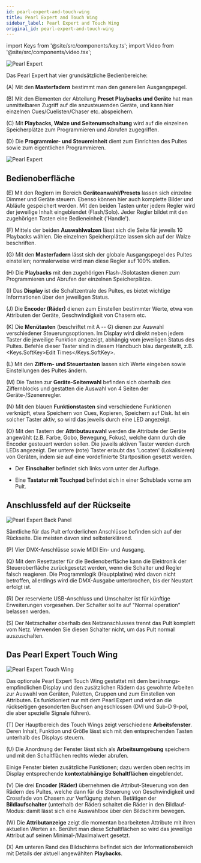 ```yaml
---
id: pearl-expert-and-touch-wing
title: Pearl Expert and Touch Wing
sidebar_label: Pearl Expert and Touch Wing
original_id: pearl-expert-and-touch-wing
---
```


import Keys from '@site/src/components/key.ts';
import Video from '@site/src/components/video.tsx';

![Pearl Expert](/docs/images/Pearl-Expert.png)

Das Pearl Expert hat vier grundsätzliche Bedienbereiche:

\(A\) Mit den <strong>Masterfadern</strong> bestimmt man den generellen Ausgangspegel.

\(B\) Mit den Elementen der Abteilung <strong>Preset Playbacks und Geräte</strong> hat man
unmittelbaren Zugriff auf die anzusteuernden Geräte, und kann hier
einzelnen Cues/Cuelisten/Chaser etc. abspeichern.

\(C\) Mit <strong>Playbacks, Walze und Seitenumschaltung</strong> wird auf die einzelnen
Speicherplätze zum Programmieren und Abrufen zugegriffen.

\(D\) Die <strong>Programmier- und Steuereinheit</strong> dient zum Einrichten des Pultes
sowie zum eigentlichen Programmieren.

![Pearl Expert](/docs/images/Pearl-Expert-2.png)

## Bedienoberfläche

\(E\) Mit den Reglern im Bereich <strong>Geräteanwahl/Presets</strong> lassen sich einzelne
Dimmer und Geräte steuern. Ebenso können hier auch komplette Bilder und
Abläufe gespeichert werden. Mit den beiden Tasten unter jedem Regler
wird der jeweilige Inhalt eingeblendet (Flash/Solo). Jeder Regler bildet
mit den zugehörigen Tasten eine Bedieneinheit (\'Handle\').

\(F\) Mittels der beiden <strong>Auswahlwalzen</strong> lässt sich die Seite für jeweils 10
Playbacks wählen. Die einzelnen Speicherplätze lassen sich auf der Walze
beschriften.

\(G\) Mit den <strong>Masterfadern</strong> lässt sich der globale Ausgangspegel des Pultes
einstellen; normalerweise wird man diese Regler auf 100% stellen.

\(H\) Die <strong>Playbacks</strong> mit den zugehörigen Flash-/Solotasten dienen zum
Programmieren und Abrufen der einzelnen Speicherplätze.

\(I\) Das <strong>Display</strong> ist die Schaltzentrale des Pultes, es bietet wichtige
Informationen über den jeweiligen Status.

\(J\) Die <strong>Encoder (Räder)</strong> dienen zum Einstellen bestimmter Werte, etwa von
Attributen der Geräte, Geschwindigkeit von Chasern etc.

\(K\) Die <strong>Menütasten</strong> (beschriftet mit A -- G) dienen zur Auswahl
verschiedener Steuerungsoptionen. Im Display wird direkt neben jedem
Taster die jeweilige Funktion angezeigt, abhängig vom jeweiligen Status
des Pultes. Befehle dieser Taster sind in diesem Handbuch blau dargestellt, 
z.B. <Keys.SoftKey>Edit Times</Keys.SoftKey>.

\(L\) Mit den <strong>Ziffern- und Steuertasten</strong> lassen sich Werte eingeben sowie
Einstellungen des Pultes ändern.

\(M\) Die Tasten zur <strong>Geräte-Seitenwahl</strong> befinden sich oberhalb des
Ziffernblocks und gestatten die Auswahl von 4 Seiten der
Geräte-/Szenenregler.

\(N\) Mit den blauen <strong>Funktionstasten</strong> sind verschiedene Funktionen
verknüpft, etwa Speichern von Cues, Kopieren, Speichern auf Disk. Ist
ein solcher Taster aktiv, so wird das jeweils durch eine LED angezeigt.

\(O\) Mit den Tastern der <strong>Attributauswahl</strong> werden die Attribute der Geräte
angewählt (z.B. Farbe, Gobo, Bewegung, Fokus), welche dann durch die
Encoder gesteuert werden sollen. Die jeweils aktiven Taster werden durch
LEDs angezeigt. Der untere (rote) Taster erlaubt das 'Locaten'
(Lokalisieren) von Geräten, indem sie auf eine vordefinierte
Startposition gesetzt werden.

- Der <strong>Einschalter</strong> befindet sich links vorn unter der Auflage.

- Eine <strong>Tastatur mit Touchpad</strong> befindet sich in einer Schublade vorne am
Pult.

## Anschlussfeld auf der Rückseite

![Pearl Expert Back Panel](/docs/images/Pearl-Expert-Back-Panel.png)

Sämtliche für das Pult erforderlichen Anschlüsse befinden sich auf der
Rückseite. Die meisten davon sind selbsterklärend.

\(P\) Vier DMX-Anschlüsse sowie MIDI Ein- und Ausgang.


\(Q\) Mit dem Resettaster für die Bedienoberfläche kann die Elektronik der
Steueroberfläche zurückgesetzt werden, wenn die Schalter und
Regler falsch reagieren. Die Programmlogik (Hauptplatine) wird
davon nicht betroffen, allerdings wird die DMX-Ausgabe
unterbrochen, bis der Neustart erfolgt ist.

\(R\) Der reservierte USB-Anschluss und Umschalter ist für künftige
Erweiterungen vorgesehen. Der Schalter sollte auf "Normal
operation" belassen werden.

\(S\) Der Netzschalter oberhalb des Netzanschlusses trennt das Pult
komplett vom Netz. Verwenden Sie diesen Schalter nicht, um das Pult
normal auszuschalten.
	
## Das Pearl Expert Touch Wing

![Pearl Expert Touch Wing](/docs/images/Pearl-Expert-Touch-Wing.png)

Das optionale Pearl Expert Touch Wing gestattet mit dem
berührungs­empfindlichen Display und den zusätzlichen Rädern das
gewohnte Arbeiten zur Auswahl von Geräten, Paletten, Gruppen und zum
Einstellen von Attributen. Es funktioniert nur mit dem Pearl Expert und
wird an die rückseitigen gesonderten Buchsen angeschlossen (DVI und
Sub-D 9-pol, die aber spezielle Signale führen).

\(T\) Der Hauptbereich des Touch Wings zeigt verschiedene <strong>Arbeitsfenster</strong>.
Deren Inhalt, Funktion und Größe lässt sich mit den entsprechenden
Tasten unterhalb des Displays steuern.

\(U\) Die Anordnung der Fenster lässt sich als <strong>Arbeitsumgebung</strong> speichern
und mit den Schaltflächen rechts wieder abrufen.

Einige Fenster bieten zusätzliche Funktionen; dazu werden oben rechts im
Display entsprechende <strong>kontextabhängige Schaltflächen</strong> eingeblendet.

\(V\) Die drei <strong>Encoder (Räder)</strong> übernehmen die Attribut-Steuerung von den
Rädern des Pultes, welche dann für die Steuerung von Geschwindigkeit und
Crossfade von Chasern zur Verfügung stehen. Betätigen der
<strong>Bildlaufschalter</strong> (unterhalb der Räder) schaltet die Räder in den
Bildlauf-Modus: damit lässt sich eine Auswahlbox über den Bildschirm
bewegen.

\(W\) Die <strong>Attributanzeige</strong> zeigt die momentan bearbeiteten Attribute mit
ihren aktuellen Werten an. Berührt man diese Schaltflächen so wird das
jeweilige Attribut auf seinen Minimal-/Maximalwert gesetzt.

\(X\) Am unteren Rand des Bildschirms befindet sich der Informationsbereich
mit Details der aktuell angewählten <strong>Playbacks</strong>.
